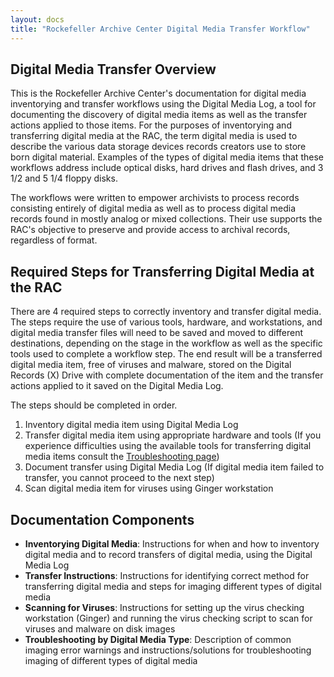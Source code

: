 ```yaml
---
layout: docs
title: "Rockefeller Archive Center Digital Media Transfer Workflow"
---
```


## Digital Media Transfer Overview

This is the Rockefeller Archive Center's documentation for digital media inventorying and transfer workflows using the Digital Media Log, a tool for documenting the discovery of digital media items as well as the transfer actions applied to those items. For the purposes of inventorying and transferring digital media at the RAC, the term digital media is used to describe the various data storage devices records creators use to store born digital material. Examples of the types of digital media items that these workflows address include optical disks, hard drives and flash drives, and 3 1/2 and 5 1/4 floppy disks.

The workflows were written to empower archivists to process records consisting entirely of digital media as well as to process digital media records found in mostly analog or mixed collections. Their use supports the RAC's objective to preserve and provide access to archival records, regardless of format.

## Required Steps for Transferring Digital Media at the RAC

There are 4 required steps to correctly inventory and transfer digital media. The steps require the use of various tools, hardware, and workstations, and digital media transfer files will need to be saved and moved to different destinations, depending on the stage in the workflow as well as the specific tools used to complete a workflow step. The end result will be a transferred digital media item, free of viruses and malware, stored on the Digital Records (X) Drive with complete documentation of the item and the transfer actions applied to it saved on the Digital Media Log.

The steps should be completed in order.  

1. Inventory digital media item using Digital Media Log
2. Transfer digital media item using appropriate hardware and tools (If you experience difficulties using the available tools for transferring digital media items consult the [Troubleshooting page](troubleshoot))
3. Document transfer using Digital Media Log (If digital media item failed to transfer, you cannot proceed to the next step)
4. Scan digital media item for viruses using Ginger workstation

## Documentation Components

- **Inventorying Digital Media**: Instructions for when and how to inventory digital media and to record transfers of digital media, using the Digital Media Log
- **Transfer Instructions**: Instructions for identifying correct method for transferring digital media and steps for imaging different types of digital media
- **Scanning for Viruses**: Instructions for setting up the virus checking workstation (Ginger) and running the virus checking script to scan for viruses and malware on disk images
- **Troubleshooting by Digital Media Type**: Description of common imaging error warnings and instructions/solutions for troubleshooting imaging of different types of digital media
